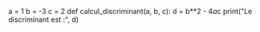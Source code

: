 a = 1
b = -3
c = 2
def calcul_discriminant(a, b, c):
    d = b**2 - 4*a*c
    print("Le discriminant est :", d)
